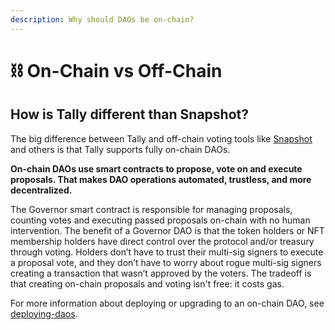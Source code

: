 ```yaml
---
description: Why should DAOs be on-chain?
---
```


# ⛓ On-Chain vs Off-Chain

## How is Tally different than Snapshot?

The big difference between Tally and off-chain voting tools like [Snapshot](https://snapshot.org/) and others is that Tally supports fully on-chain DAOs.

**On-chain DAOs use smart contracts to propose, vote on and execute proposals. That makes DAO operations automated, trustless, and more decentralized.**

The Governor smart contract is responsible for managing proposals, counting votes and executing passed proposals on-chain with no human intervention. The benefit of a Governor DAO is that the token holders or NFT membership holders have direct control over the protocol and/or treasury through voting. Holders don’t have to trust their multi-sig signers to execute a proposal vote, and they don’t have to worry about rogue multi-sig signers creating a transaction that wasn’t approved by the voters. The tradeoff is that creating on-chain proposals and voting isn't free: it costs gas.

For more information about deploying or upgrading to an on-chain DAO, see [deploying-daos](../../user-guides/deploying-daos/ "mention").
